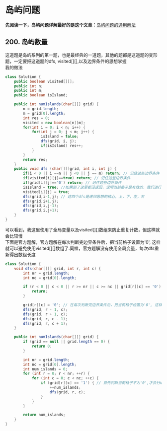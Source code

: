 # 岛屿问题
**先阅读一下，岛屿问题详解最好的是这个文章：**[岛屿问题的通用解法](https://leetcode-cn.com/problems/number-of-islands/solution/dao-yu-lei-wen-ti-de-tong-yong-jie-fa-dfs-bian-li-/)
## 200. 岛屿数量
这道题是岛屿系列的第一题，也是最经典的一道题，其他的题都是这道题的变形题，一定要把这道题的dfs, visited[][],以及边界条件的思想掌握<br/>
我的做法
```Java
class Solution {
    public boolean visited[][];
    public int n;
    public int m;
    public boolean isIsland;

    public int numIslands(char[][] grid) {
        n = grid.length;
        m = grid[0].length;
        int res = 0;
        visited = new boolean[n][m];
        for(int i = 0; i < n; i++) {
            for(int j = 0; j < m; j++) {
                isIsland = false;
                dfs(grid, i, j);
                if(isIsland) res++;
            }
        }
        return res;
    }
    public void dfs (char[][]grid, int i, int j) {
        if(i < 0 || i ==n || j <0 || j == m) return; // 记住这些边界条件
        if(visited[i][j]==true) return; // 记住这些边界条件
        if(grid[i][j]=='0') return; // 记住这些边界条件
        isIsland = true; //如果到了这里都没返回，说明当前格子是有效的，我们进行下一步处理
        visited[i][j] = true;
        dfs(grid,i-1,j); // 这四个dfs是递归思想的核心，上，下，左，右
        dfs(grid,i+1,j);
        dfs(grid,i,j-1);
        dfs(grid,i,j+1);
    }
}
```
可以看到，我这里使用了全局变量以及visited[][]数组来防止重复计数，但这样就会比较慢 <br/>
下面是官方题解，官方题解在每次判断完边界条件后，把当前格子设置为'0', 这样就可以避免使用visited[][]数组了.同样，官方题解没有使用全局变量，每次dfs重新得出数组长度 <br/>
```Java
class Solution {
    void dfs(char[][] grid, int r, int c) {
        int nr = grid.length;
        int nc = grid[0].length;

        if (r < 0 || c < 0 || r >= nr || c >= nc || grid[r][c] == '0') {
            return;
        }

        grid[r][c] = '0'; // 在每次判断完边界条件后，把当前格子设置为'0', 这样就可以避免使用visited[][]数组了
        dfs(grid, r - 1, c);
        dfs(grid, r + 1, c);
        dfs(grid, r, c - 1);
        dfs(grid, r, c + 1);
    }

    public int numIslands(char[][] grid) {
        if (grid == null || grid.length == 0) {
            return 0;
        }

        int nr = grid.length;
        int nc = grid[0].length;
        int num_islands = 0;
        for (int r = 0; r < nr; ++r) {
            for (int c = 0; c < nc; ++c) {
                if (grid[r][c] == '1') { // 首先判断当前格子不为'0',才执行dfs
                    ++num_islands;
                    dfs(grid, r, c);
                }
            }
        }

        return num_islands;
    }
}
```
